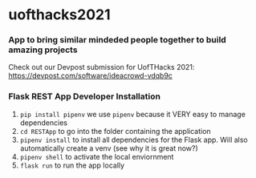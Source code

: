 # uofthacks2021

### App to bring similar mindeded people together to build amazing projects

Check out our Devpost submission for UofTHacks 2021:  https://devpost.com/software/ideacrowd-vdqb9c
### Flask REST App Developer Installation
1. `pip install pipenv` we use `pipenv` because it VERY easy to manage dependencies
2. `cd RESTApp` to go into the folder containing the application
3. `pipenv install` to install all dependencies for the Flask app. Will also automatically create a venv (see why it is great now?)
4. `pipenv shell` to activate the local enviornment
5. `flask run` to run the app locally 
